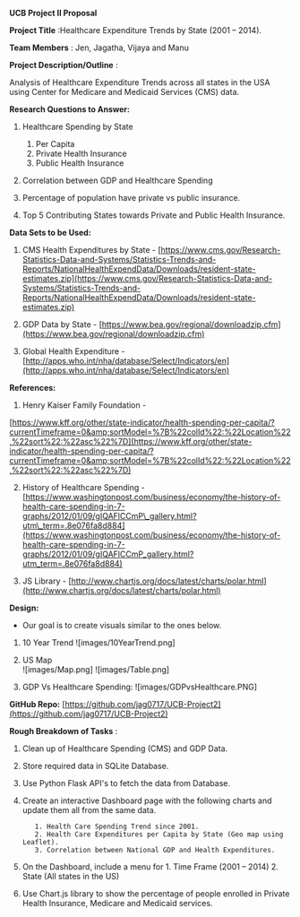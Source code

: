 **UCB Project II Proposal**

**Project Title** :Healthcare Expenditure Trends by State (2001 – 2014).

**Team Members** : Jen, Jagatha, Vijaya and Manu

**Project Description/Outline** :

Analysis of Healthcare Expenditure Trends across all states in the USA using Center for Medicare and Medicaid Services (CMS) data.

**Research Questions to Answer:**

1. Healthcare Spending by State

      1. Per Capita
      2. Private Health Insurance
      3. Public Health Insurance

2. Correlation between GDP and Healthcare Spending
3. Percentage of population have private vs public insurance.
4. Top 5 Contributing States towards Private and Public Health Insurance.

**Data Sets to be Used:**

1. CMS Health Expenditures by State - [https://www.cms.gov/Research-Statistics-Data-and-Systems/Statistics-Trends-and-Reports/NationalHealthExpendData/Downloads/resident-state-estimates.zip](https://www.cms.gov/Research-Statistics-Data-and-Systems/Statistics-Trends-and-Reports/NationalHealthExpendData/Downloads/resident-state-estimates.zip)

2. GDP Data by State - [https://www.bea.gov/regional/downloadzip.cfm](https://www.bea.gov/regional/downloadzip.cfm)

3. Global Health Expenditure - [http://apps.who.int/nha/database/Select/Indicators/en](http://apps.who.int/nha/database/Select/Indicators/en)


**References:**
1. Henry Kaiser Family Foundation -

[https://www.kff.org/other/state-indicator/health-spending-per-capita/?currentTimeframe=0&amp;sortModel=%7B%22colId%22:%22Location%22,%22sort%22:%22asc%22%7D](https://www.kff.org/other/state-indicator/health-spending-per-capita/?currentTimeframe=0&amp;sortModel=%7B%22colId%22:%22Location%22,%22sort%22:%22asc%22%7D)

2. History of Healthcare Spending - [https://www.washingtonpost.com/business/economy/the-history-of-health-care-spending-in-7-graphs/2012/01/09/gIQAFlCCmP\_gallery.html?utm\_term=.8e076fa8d884](https://www.washingtonpost.com/business/economy/the-history-of-health-care-spending-in-7-graphs/2012/01/09/gIQAFlCCmP_gallery.html?utm_term=.8e076fa8d884)

3. JS Library - [http://www.chartjs.org/docs/latest/charts/polar.html](http://www.chartjs.org/docs/latest/charts/polar.html)

**Design:**

* Our goal is to create visuals similar to the ones below.

1. 10 Year Trend 
    ![images/10YearTrend.png]

2. US Map  
    ![images/Map.png]   ![images/Table.png]                                                   

3. GDP Vs Healthcare Spending:
    ![images/GDPvsHealthcare.PNG]

**GitHub Repo:**  [https://github.com/jag0717/UCB-Project2](https://github.com/jag0717/UCB-Project2)

**Rough Breakdown of Tasks** :

1. Clean up of Healthcare Spending (CMS) and GDP Data.
2. Store required data in SQLite Database.
3. Use Python Flask API&#39;s to fetch the data from Database.
4. Create an interactive Dashboard page with the following charts and update them all from the same data.

          1. Health Care Spending Trend since 2001.
          2. Health Care Expenditures per Capita by State (Geo map using Leaflet).
          3. Correlation between National GDP and Health Expenditures.

5. On the Dashboard, include a menu for
        1. Time Frame (2001 – 2014)
        2. State (All states in the US)
6. Use Chart.js library to show the percentage of people enrolled in Private Health Insurance, Medicare and Medicaid services.
